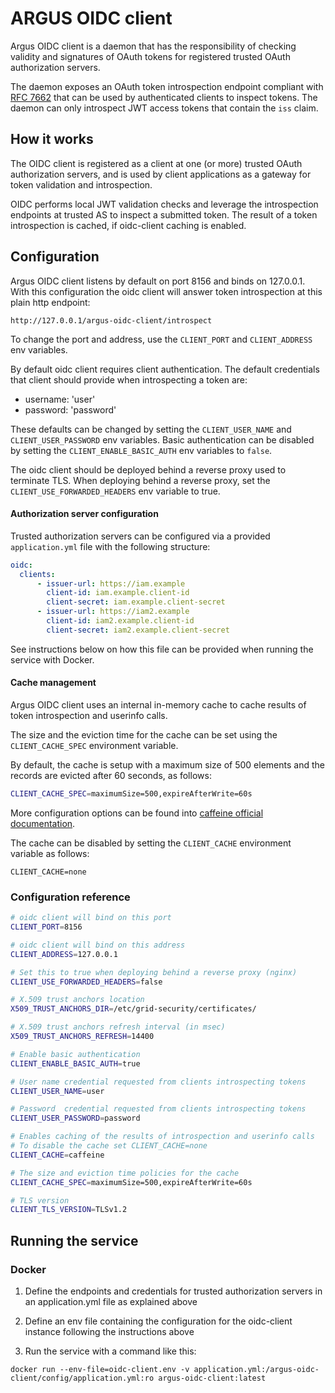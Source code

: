 # ARGUS OIDC client 

Argus OIDC client is a daemon that has the responsibility of checking validity
and signatures of OAuth tokens for registered trusted OAuth authorization
servers.

The daemon exposes an OAuth token introspection endpoint compliant with [RFC
7662][rfc7662] that can be used by authenticated clients to inspect tokens. The
daemon can only introspect JWT access tokens that contain the `iss` claim.

## How it works

The OIDC client is registered as a client at one (or more) trusted OAuth
authorization servers, and is used by client applications as a gateway for
token validation and introspection.

OIDC performs local JWT validation checks and leverage the introspection
endpoints at trusted AS to inspect a submitted token. The result of a token
introspection is cached, if oidc-client caching is enabled.

## Configuration

Argus OIDC client listens by default on port 8156 and binds on 127.0.0.1. With
this configuration the oidc client will answer token introspection at this
plain http endpoint:

```
http://127.0.0.1/argus-oidc-client/introspect
```

To change the port and address, use the `CLIENT_PORT` and `CLIENT_ADDRESS` env
variables. 

By default oidc client requires client authentication. The default credentials
that client should provide when introspecting a token are:

- username: 'user'
- password: 'password'

These defaults can be changed by setting the `CLIENT_USER_NAME` and
`CLIENT_USER_PASSWORD` env variables. Basic authentication can be disabled by
setting the `CLIENT_ENABLE_BASIC_AUTH` env variables to `false`.

The oidc client should be deployed behind a reverse proxy used to terminate
TLS. When deploying behind a reverse proxy, set the
`CLIENT_USE_FORWARDED_HEADERS` env variable to true.

#### Authorization server configuration

Trusted authorization servers can be configured via a provided `application.yml`
file with the following structure:

```yaml
oidc:
  clients:
      - issuer-url: https://iam.example
        client-id: iam.example.client-id
        client-secret: iam.example.client-secret
      - issuer-url: https://iam2.example
        client-id: iam2.example.client-id
        client-secret: iam2.example.client-secret

```

See instructions below on how this file can be provided when running the
service with Docker.

#### Cache management

Argus OIDC client uses an internal in-memory cache to cache results of token
introspection and userinfo calls. 

The size and the eviction time for the cache can be set using the
`CLIENT_CACHE_SPEC` environment variable. 

By default, the cache is setup with a maximum size of 500 elements and the
records are evicted after 60 seconds, as follows:

```bash
CLIENT_CACHE_SPEC=maximumSize=500,expireAfterWrite=60s
```
More configuration options can be found into [caffeine official
documentation](https://github.com/ben-manes/caffeine/wiki).

The cache can be disabled by setting the `CLIENT_CACHE` environment variable as
follows:

```
CLIENT_CACHE=none
```

### Configuration reference

```bash
# oidc client will bind on this port
CLIENT_PORT=8156

# oidc client will bind on this address
CLIENT_ADDRESS=127.0.0.1

# Set this to true when deploying behind a reverse proxy (nginx)
CLIENT_USE_FORWARDED_HEADERS=false

# X.509 trust anchors location
X509_TRUST_ANCHORS_DIR=/etc/grid-security/certificates/

# X.509 trust anchors refresh interval (in msec)
X509_TRUST_ANCHORS_REFRESH=14400

# Enable basic authentication
CLIENT_ENABLE_BASIC_AUTH=true

# User name credential requested from clients introspecting tokens
CLIENT_USER_NAME=user

# Password  credential requested from clients introspecting tokens
CLIENT_USER_PASSWORD=password

# Enables caching of the results of introspection and userinfo calls 
# To disable the cache set CLIENT_CACHE=none
CLIENT_CACHE=caffeine

# The size and eviction time policies for the cache
CLIENT_CACHE_SPEC=maximumSize=500,expireAfterWrite=60s

# TLS version
CLIENT_TLS_VERSION=TLSv1.2
```

## Running the service

### Docker

1. Define the endpoints and credentials for trusted authorization servers in
   an application.yml file as explained above

2. Define an env file containing the configuration for the oidc-client
   instance following the instructions above

3. Run the service with a command like this:
  ```console
  docker run --env-file=oidc-client.env -v application.yml:/argus-oidc-client/config/application.yml:ro argus-oidc-client:latest
  ```

[rfc7662]: https://tools.ietf.org/html/rfc7662

